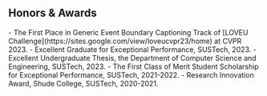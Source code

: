 ## Honors & Awards
<div id="awards"></div>
- The First Place in Generic Event Boundary Captioning Track of [LOVEU Challenge](https://sites.google.com/view/loveucvpr23/home) at CVPR 2023. 
- Excellent Graduate for Exceptional Performance, SUSTech, 2023.
- Excellent Undergraduate Thesis, the Department of Computer Science and Engineering, SUSTech, 2023.
- The First Class of Merit Student Scholarship for Exceptional Performance, SUSTech, 2021-2022.
- Research Innovation Award, Shude College, SUSTech, 2020-2021.